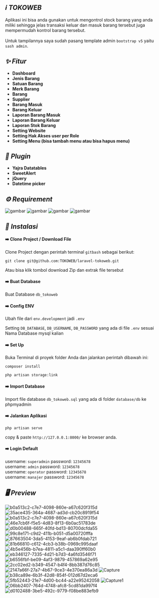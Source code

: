 
## *:information_source: TOKOWEB*
Aplikasi ini bisa anda gunakan untuk mengontrol stock barang yang anda miliki sehingga jelas transaksi keluar dan masuk barang tersebut juga mempermudah kontrol barang tersebut.
<br><br>
Untuk tampilannya saya sudah pasang template admin `bootstrap v5` yaitu `sash admin`.

## *:sparkles: Fitur*
* **Dashboard**
* **Jenis Barang**
* **Satuan Barang**
* **Merk Barang**
* **Barang**
* **Supplier**
* **Barang Masuk**
* **Barang Keluar**
* **Laporan Barang Masuk**
* **Laporan Barang Keluar**
* **Laporan Stok Barang**
* **Setting Website**
* **Setting Hak Akses user per Role**
* **Setting Menu (bisa tambah menu atau bisa hapus menu)**

## *:electric_plug: Plugin*
* **Yajra Datatables**
* **SweetAlert**
* **jQuery**
* **Datetime picker**

## *:gear: Requirement*
<p>
<img alt="gambar" src="https://img.shields.io/badge/PHP%20-%5E8.1-green"/>
<img alt="gambar" src="https://img.shields.io/badge/Node JS%20-%5E16.14.0-green"/>
<img alt="gambar" src="https://img.shields.io/badge/Npm%20-%5E8.3.1-green"/>
<img alt="gambar" src="https://img.shields.io/badge/Composer%20-%5E2.3.9-green"/>
</p>

## *:rocket: Instalasi*
#### :arrow_right: Clone Project / Download File
Clone Project dengan perintah terminal `gitbash` sebagai berikut:
```
git clone git@github.com:TOKOWEB/laravel-tokoweb.git
```
Atau bisa klik tombol download Zip dan extrak file tersebut
#### :arrow_right: Buat Database
Buat Database `db_tokoweb`
#### :arrow_right: Config ENV
Ubah file dari `env.development` jadi `.env`

Setting `DB_DATABASE`, `DB_USERNAME`, `DB_PASSWORD` yang ada di file `.env` sesuai Nama Database mysql kalian

#### :arrow_right: Set Up
Buka Terminal di proyek folder Anda dan jalankan perintah dibawah ini:
```
composer install
```
```
php artisan storage:link
```
#### :arrow_right: Import Database
Import file database `db_tokoweb.sql` yang ada di folder `database/db` ke phpmyadmin 

#### :arrow_right: Jalankan Aplikasi
```
php artisan serve
```
copy & paste `http://127.0.0.1:8000/` ke browser anda.

#### :arrow_right: Login Default
username: `superadmin` password: `12345678`
<br>
username: `admin` password: `12345678`
<br>
username: `operator` password: `12345678`
<br>
username: `manajer` password: `12345678`

## *:desktop_computer: Preview*
![b0a513c2-c7e7-4098-860e-a67c620f315d](https://github.com/XNHAE/TOKO-WEB/blob/main/image.png)
![35ace435-364a-4687-ad3d-cb20c8919f54](https://github.com/XNHAE/TOKO-WEB/blob/main/Images/Login.png)
![b0a513c2-c7e7-4098-860e-a67c620f315d](https://github.com/XNHAE/TOKO-WEB/blob/main/Images/Dashboard%20masuk.png)
![46e7cb6f-f5e5-4d83-8f13-6b0ac51783de](https://github.com/XNHAE/TOKO-WEB/blob/main/Images/Jenis%20Barang.png)
![d0b00488-665f-40fd-bd13-80700dcfda55](https://github.com/XNHAE/TOKO-WEB/blob/main/Images/Merk%20Barang.png)
![99c8e171-c9d2-411b-b051-d5a00720fffa](https://github.com/XNHAE/TOKO-WEB/blob/main/Images/Satuan%20Barang.png)
![87663504-3da5-4153-9eaf-ab6b0fdab721](https://github.com/XNHAE/TOKO-WEB/blob/main/Images/Master%20Barang%20Barang.png)
![81b66810-c612-4cb3-b38b-0969c995daaf](https://github.com/XNHAE/TOKO-WEB/blob/main/Images/Supplier.png)
![4b5e456b-b7ea-4811-a5c1-daa390ff60b0](https://github.com/XNHAE/TOKO-WEB/blob/main/Images/Barang%20Masuk.png)
![eb346127-7335-4d21-b7d3-4a6fd3546f71](https://github.com/XNHAE/TOKO-WEB/blob/main/Images/Barang%20Keluar.png)
![b6556fbf-be09-4af3-9879-457869a62e95](https://github.com/XNHAE/TOKO-WEB/blob/main/Images/Laporan%20barang%20masuk.png)
![2cc02ed2-b349-4547-b4f4-8bb387d76c85](https://github.com/XNHAE/TOKO-WEB/blob/main/Images/print%20barang%20masuk.png)
![2147a66f-27a7-4b67-9ce3-4e370ea86a3d](https://github.com/XNHAE/TOKO-WEB/blob/main/Images/laporan%20barang%20keluar.png)
![Capture](https://github.com/XNHAE/TOKO-WEB/blob/main/Images/print%20barang%20keluar.png)
![b38ca89e-6b3f-42d8-854f-012d67d2eca6](https://github.com/XNHAE/TOKO-WEB/blob/main/Images/Laporan%20stok%20barang.png)
![5fb52443-21e7-4d00-bc44-a22e95242058](https://github.com/XNHAE/TOKO-WEB/blob/main/Images/print%20stok%20barang.png)
![Capture1](https://github.com/XNHAE/TOKO-WEB/blob/main/Images/Menu.png)
![06bb2407-764d-4748-afc8-5cd81da997f4](https://github.com/XNHAE/TOKO-WEB/blob/main/Images/Tema.png)
![d0102488-3be5-492c-9779-f08be883efb9](https://github.com/XNHAE/TOKO-WEB/blob/main/Images/Pengaturan%20website.png)


